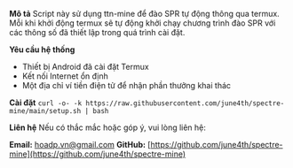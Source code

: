 **Mô tả**
Script này sử dụng ttn-mine để đào SPR tự động thông qua termux. Mỗi khi khởi động termux sẽ tự động khởi chạy chương trình đào SPR với các thông số đã thiết lập trong quá trình cài đặt.

**Yêu cầu hệ thống**
- Thiết bị Android đã cài đặt Termux
- Kết nối Internet ổn định
- Một địa chỉ ví tiền điện tử để nhận phần thưởng khai thác

**Cài đặt**
```curl -o- -k https://raw.githubusercontent.com/june4th/spectre-mine/main/setup.sh | bash```

**Liên hệ**
Nếu có thắc mắc hoặc góp ý, vui lòng liên hệ:

**Email:** hoadp.vn@gmail.com
**GitHub:** [https://github.com/june4th/spectre-mine](https://github.com/june4th/spectre-mine)
